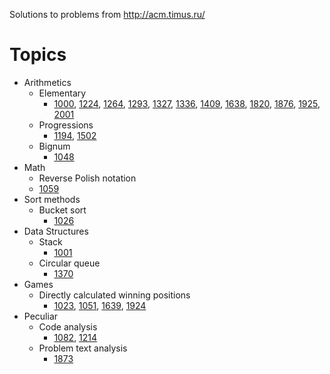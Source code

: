 Solutions to problems from http://acm.timus.ru/

# Topics

* Arithmetics
  * Elementary
    * [1000](http://acm.timus.ru/problem.aspx?space=1&num=1000),
			[1224](http://acm.timus.ru/problem.aspx?space=1&num=1224),
			[1264](http://acm.timus.ru/problem.aspx?space=1&num=1264),
			[1293](http://acm.timus.ru/problem.aspx?space=1&num=1293),
			[1327](http://acm.timus.ru/problem.aspx?space=1&num=1327),
			[1336](http://acm.timus.ru/problem.aspx?space=1&num=1336),
			[1409](http://acm.timus.ru/problem.aspx?space=1&num=1409),
			[1638](http://acm.timus.ru/problem.aspx?space=1&num=1638),
			[1820](http://acm.timus.ru/problem.aspx?space=1&num=1820),
			[1876](http://acm.timus.ru/problem.aspx?space=1&num=1876),
			[1925](http://acm.timus.ru/problem.aspx?space=1&num=1925),
			[2001](http://acm.timus.ru/problem.aspx?space=1&num=2001)
  * Progressions
    * [1194](http://acm.timus.ru/problem.aspx?space=1&num=1194),
			[1502](http://acm.timus.ru/problem.aspx?space=1&num=1502)
  * Bignum
    * [1048](http://acm.timus.ru/problem.aspx?space=1&num=1048)
* Math
	* Reverse Polish notation
    * [1059](http://acm.timus.ru/problem.aspx?space=1&num=1059)
* Sort methods
  * Bucket sort
    * [1026](http://acm.timus.ru/problem.aspx?space=1&num=1026)
* Data Structures
  * Stack
    * [1001](http://acm.timus.ru/problem.aspx?space=1&num=1001)
  * Circular queue
    * [1370](http://acm.timus.ru/problem.aspx?space=1&num=1370)
* Games
	* Directly calculated winning positions
		* [1023](http://acm.timus.ru/problem.aspx?space=1&num=1023),
			[1051](http://acm.timus.ru/problem.aspx?space=1&num=1051),
			[1639](http://acm.timus.ru/problem.aspx?space=1&num=1639),
      [1924](http://acm.timus.ru/problem.aspx?space=1&num=1924)
* Peculiar
	* Code analysis
		* [1082](http://acm.timus.ru/problem.aspx?space=1&num=1082),
			[1214](http://acm.timus.ru/problem.aspx?space=1&num=1082)
	* Problem text analysis
		* [1873](http://acm.timus.ru/problem.aspx?space=1&num=1873)